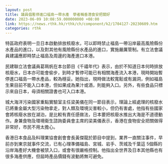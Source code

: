 ```yaml
---
layout: post
title: 議員倡暫停進口福島一帶水產　學者稱香港食安把關好
date: 2023-06-09 10:08:59.000000000 +08:00
link: https://news.rthk.hk/rthk/ch/component/k2/1704127-20230609.htm
categories: rthk
---
```


特區政府表明一旦日本啟動排放核廢水，可以即時禁止福島一帶沿岸最高風險縣份水產品的進口，以及對其他有風險縣份水產品的進口，實施嚴厲管制。有立法會議員建議應即時禁止福島及周邊的海產進口本港。

民建聯立法會議員葛珮帆在本台節目《千禧年代》表示，由於不知道日本何時排放核廢水，日本亦可能會偷步，到時才暫停可能已有相關海產流入本港，現時開始暫停進口福島一帶水產品，較為穩妥。她指出，現時做法較寬鬆或有漏洞，例如福島生果目前不能入口本港，但如果成為果汁或酒，則能夠入口。另外，有些食品只標示來自日本，毋須相關證書也可入口本港。

城大海洋污染國家重點實驗室主任梁美儀在同一節目表示，理論上經處理的核廢水已將重金屬大型污染物拿走，對人類及環境災害較小，但仍有害處，他指有些國家會將核廢水放在湖泊，是比較有責任感做法，日本要把核廢水推出大海是不道德動作。身兼食物及環境衞生諮詢委員會主席的梁美儀表示，香港在食物安全把關做得非常好，市民不用太擔心。

香港日本食品及料理業協會創會會長黃傑龍於節目中提到，業界一直關注事件，早前亦到東京就事件交流，已有心理準備福島、宮城、岩手、茨城及千葉這 5個縣的沿岸海產好大機會被禁入口，或會有很嚴格控制。他指出全世界及日本其他縣也有很多海產供應，但屆時產品價錢有波動將無可避免。
